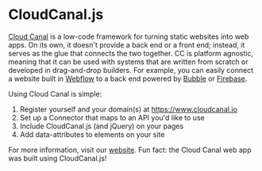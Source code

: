# CloudCanal.js
<a href="https://www.cloudcanal.io" target="_blank">Cloud Canal</a> is a low-code framework for turning static websites into web apps. On its own, it doesn't provide a back end or a front end; instead, it serves as the glue that connects the two together. CC is platform agnostic, meaning that it can be used with systems that are written from scratch or developed in drag-and-drop builders. For example, you can easily connect a website built in <a href="https://webflow.com/" target="_blank">Webflow</a> to a back end powered by <a href="https://bubble.io/" target="_blank">Bubble</a> or <a href="https://firebase.google.com/" target="_blank">Firebase</a>.

Using Cloud Canal is simple:
<ol>
  <li>Register yourself and your domain(s) at <a href="https://www.cloudcanal.io" target="_blank">https://www.cloudcanal.io</a></li>
  <li>Set up a Connector that maps to an API you'd like to use</li>
  <li>Include CloudCanal.js (and jQuery) on your pages</li>
  <li>Add data-attributes to elements on your site</li>
</ol>
For more information, visit our <a href="https://www.cloudcanal.io" target="_blank">website</a>. Fun fact: the Cloud Canal web app was built using CloudCanal.js!
